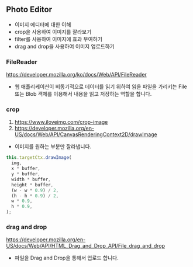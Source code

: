 ## Photo Editor

- 이미지 에디터에 대한 이해
- crop을 사용하여 이미지를 잘라보기
- filter를 사용하여 이미지에 효과 부여하기
- drag and drop을 사용하여 이미지 업로드하기

### FileReader

https://developer.mozilla.org/ko/docs/Web/API/FileReader

- 웹 애플리케이션이 비동기적으로 데이터를 읽기 위하여 읽을 파일을 가리키는 File 또는 Blob 객체를 이용해서 내용을 읽고 저장하는 역할을 합니다.

### crop

1. https://www.iloveimg.com/crop-image
1. https://developer.mozilla.org/en-US/docs/Web/API/CanvasRenderingContext2D/drawImage

- 이미지를 원하는 부분만 잘라냅니다.

```js
this.targetCtx.drawImage(
  img,
  x * buffer,
  y * buffer,
  width * buffer,
  height * buffer,
  (w - w * 0.9) / 2,
  (h - h * 0.9) / 2,
  w * 0.9,
  h * 0.9,
);
```

### drag and drop

https://developer.mozilla.org/en-US/docs/Web/API/HTML_Drag_and_Drop_API/File_drag_and_drop

- 파일을 Drag and Drop을 통해서 업로드 합니다.

